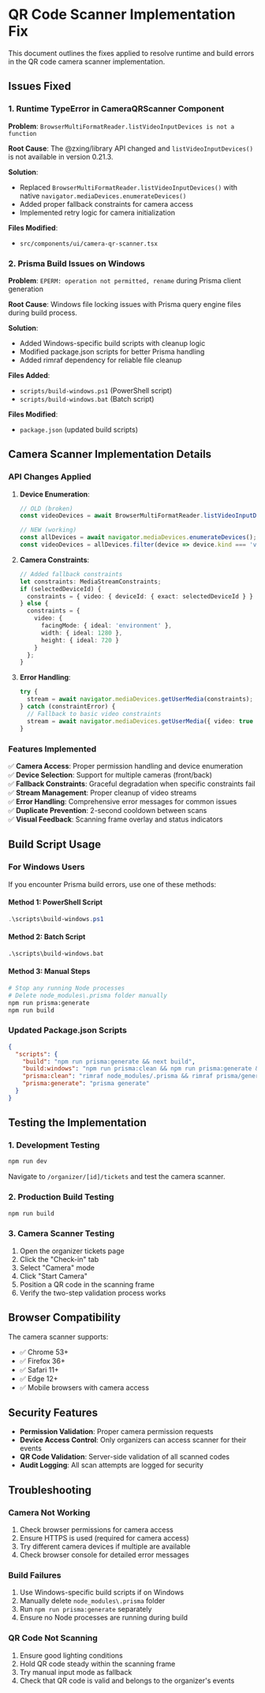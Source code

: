 # QR Code Scanner Implementation Fix

This document outlines the fixes applied to resolve runtime and build errors in the QR code camera scanner implementation.

## Issues Fixed

### 1. Runtime TypeError in CameraQRScanner Component

**Problem**: `BrowserMultiFormatReader.listVideoInputDevices is not a function`

**Root Cause**: The @zxing/library API changed and `listVideoInputDevices()` is not available in version 0.21.3.

**Solution**: 
- Replaced `BrowserMultiFormatReader.listVideoInputDevices()` with native `navigator.mediaDevices.enumerateDevices()`
- Added proper fallback constraints for camera access
- Implemented retry logic for camera initialization

**Files Modified**:
- `src/components/ui/camera-qr-scanner.tsx`

### 2. Prisma Build Issues on Windows

**Problem**: `EPERM: operation not permitted, rename` during Prisma client generation

**Root Cause**: Windows file locking issues with Prisma query engine files during build process.

**Solution**:
- Added Windows-specific build scripts with cleanup logic
- Modified package.json scripts for better Prisma handling
- Added rimraf dependency for reliable file cleanup

**Files Added**:
- `scripts/build-windows.ps1` (PowerShell script)
- `scripts/build-windows.bat` (Batch script)

**Files Modified**:
- `package.json` (updated build scripts)

## Camera Scanner Implementation Details

### API Changes Applied

1. **Device Enumeration**:
   ```typescript
   // OLD (broken)
   const videoDevices = await BrowserMultiFormatReader.listVideoInputDevices();
   
   // NEW (working)
   const allDevices = await navigator.mediaDevices.enumerateDevices();
   const videoDevices = allDevices.filter(device => device.kind === 'videoinput');
   ```

2. **Camera Constraints**:
   ```typescript
   // Added fallback constraints
   let constraints: MediaStreamConstraints;
   if (selectedDeviceId) {
     constraints = { video: { deviceId: { exact: selectedDeviceId } } };
   } else {
     constraints = {
       video: { 
         facingMode: { ideal: 'environment' },
         width: { ideal: 1280 },
         height: { ideal: 720 }
       }
     };
   }
   ```

3. **Error Handling**:
   ```typescript
   try {
     stream = await navigator.mediaDevices.getUserMedia(constraints);
   } catch (constraintError) {
     // Fallback to basic video constraints
     stream = await navigator.mediaDevices.getUserMedia({ video: true });
   }
   ```

### Features Implemented

✅ **Camera Access**: Proper permission handling and device enumeration  
✅ **Device Selection**: Support for multiple cameras (front/back)  
✅ **Fallback Constraints**: Graceful degradation when specific constraints fail  
✅ **Stream Management**: Proper cleanup of video streams  
✅ **Error Handling**: Comprehensive error messages for common issues  
✅ **Duplicate Prevention**: 2-second cooldown between scans  
✅ **Visual Feedback**: Scanning frame overlay and status indicators  

## Build Script Usage

### For Windows Users

If you encounter Prisma build errors, use one of these methods:

#### Method 1: PowerShell Script
```powershell
.\scripts\build-windows.ps1
```

#### Method 2: Batch Script
```cmd
.\scripts\build-windows.bat
```

#### Method 3: Manual Steps
```bash
# Stop any running Node processes
# Delete node_modules\.prisma folder manually
npm run prisma:generate
npm run build
```

### Updated Package.json Scripts

```json
{
  "scripts": {
    "build": "npm run prisma:generate && next build",
    "build:windows": "npm run prisma:clean && npm run prisma:generate && next build",
    "prisma:clean": "rimraf node_modules/.prisma && rimraf prisma/generated",
    "prisma:generate": "prisma generate"
  }
}
```

## Testing the Implementation

### 1. Development Testing
```bash
npm run dev
```
Navigate to `/organizer/[id]/tickets` and test the camera scanner.

### 2. Production Build Testing
```bash
npm run build
```

### 3. Camera Scanner Testing
1. Open the organizer tickets page
2. Click the "Check-in" tab
3. Select "Camera" mode
4. Click "Start Camera"
5. Position a QR code in the scanning frame
6. Verify the two-step validation process works

## Browser Compatibility

The camera scanner supports:
- ✅ Chrome 53+
- ✅ Firefox 36+
- ✅ Safari 11+
- ✅ Edge 12+
- ✅ Mobile browsers with camera access

## Security Features

- **Permission Validation**: Proper camera permission requests
- **Device Access Control**: Only organizers can access scanner for their events
- **QR Code Validation**: Server-side validation of all scanned codes
- **Audit Logging**: All scan attempts are logged for security

## Troubleshooting

### Camera Not Working
1. Check browser permissions for camera access
2. Ensure HTTPS is used (required for camera access)
3. Try different camera devices if multiple are available
4. Check browser console for detailed error messages

### Build Failures
1. Use Windows-specific build scripts if on Windows
2. Manually delete `node_modules\.prisma` folder
3. Run `npm run prisma:generate` separately
4. Ensure no Node processes are running during build

### QR Code Not Scanning
1. Ensure good lighting conditions
2. Hold QR code steady within the scanning frame
3. Try manual input mode as fallback
4. Check that QR code is valid and belongs to the organizer's events
